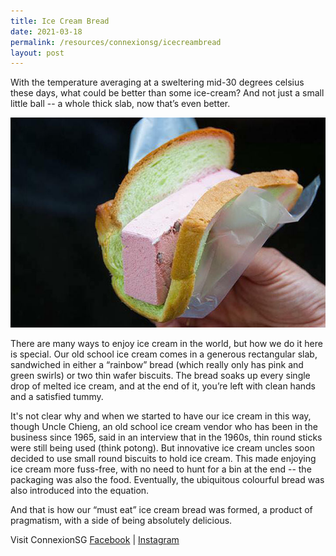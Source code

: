 ```yaml
---
title: Ice Cream Bread
date: 2021-03-18
permalink: /resources/connexionsg/icecreambread
layout: post
---
```

With the temperature averaging at a sweltering mid-30 degrees celsius these days, what could be better than some ice-cream? And not just a small little ball -- a whole thick slab, now that’s even better.

![Alt text for image on Isomer site](/images/160717151_5216629471712309_4186014281516695393_n.jpg)

There are many ways to enjoy ice cream in the world, but how we do it here is special. Our old school ice cream comes in a generous rectangular slab, sandwiched in either a “rainbow” bread (which really only has pink and green swirls) or two thin wafer biscuits. The bread soaks up every single drop of melted ice cream, and at the end of it, you’re left with clean hands and a satisfied tummy.

It's not clear why and when we started to have our ice cream in this way, though Uncle Chieng, an old school ice cream vendor who has been in the business since 1965, said in an interview that in the 1960s, thin round sticks were still being used (think potong). But innovative ice cream uncles soon decided to use small round biscuits to hold ice cream. This made enjoying ice cream more fuss-free, with no need to hunt for a bin at the end -- the packaging was also the food. 
Eventually, the ubiquitous colourful bread was also introduced into the equation.

And that is how our “must eat” ice cream bread was formed, a product of pragmatism, with a side of being absolutely delicious.

Visit ConnexionSG [Facebook](https://www.facebook.com/ConnexionSG) | [Instagram](https://www.instagram.com/connexionsg/)